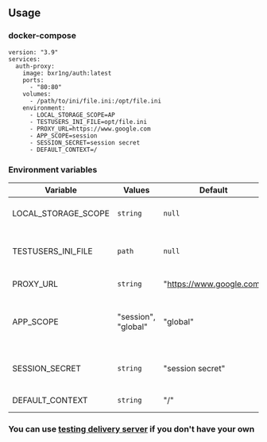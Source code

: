 ## Usage

### docker-compose

```
version: "3.9"
services:
  auth-proxy:
    image: bxr1ng/auth:latest
    ports:
      - "80:80"
    volumes:
      - /path/to/ini/file.ini:/opt/file.ini
    environment:
      - LOCAL_STORAGE_SCOPE=AP
      - TESTUSERS_INI_FILE=opt/file.ini
      - PROXY_URL=https://www.google.com
      - APP_SCOPE=session
      - SESSION_SECRET=session secret
      - DEFAULT_CONTEXT=/
```

### Environment variables

| Variable            | Values              | Default                  | Description                                                            |
|---------------------|---------------------|--------------------------|------------------------------------------------------------------------|
| LOCAL_STORAGE_SCOPE | `string`            | `null`                   | Scope for localStorage login history                                   |
| TESTUSERS_INI_FILE  | `path`              | `null`                   | Path to .ini file describing users, their roles and permissions        |
| PROXY_URL           | `string`            | "https://www.google.com" | Proxy delivery URL                                                     |
| APP_SCOPE           | "session", "global" | "global"                 | Identity scope (globally for all requests or at browser session level) |
| SESSION_SECRET      | `string`            | "session secret"         | Secret used to sign the session ID cookie when `APP_SCOPE=session`     |
| DEFAULT_CONTEXT     | `string`            | "/"                      | Default path for Login button                                          |

### You can use [testing delivery server](https://hub.docker.com/r/bxr1ng/auth-listener) if you don't have your own
